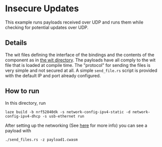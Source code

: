 # Insecure Updates

This example runs payloads received over UDP and runs them while checking for potential updates over UDP.

## Details

The wit files defining the interface of the bindings and the contents of the component as in [the wit directory](../../wit/).
The payloads have all comply to the wit file that is loaded at compile time.
The "protocol" for sending the files is very simple and not secured at all. A simple `send_file.rs` script is provided with the default IP and port already configured.

## How to run

In this directory, run
```
laze build -b nrf52840dk -s network-config-ipv4-static -d network-config-ipv4-dhcp -s usb-ethernet run
```
After setting up the networking (See [here](https://ariel-os.github.io/ariel-os/dev/docs/book/networking.html) for more info) you can see a payload with
```
./send_files.rs -z payload1.cwasm
```
